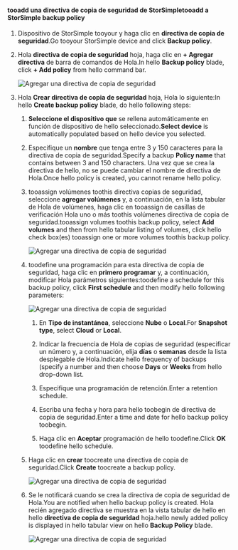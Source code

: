 <!--author=alkohli last changed: 02/10/17-->

#### <a name="tooadd-a-storsimple-backup-policy"></a><span data-ttu-id="db584-101">tooadd una directiva de copia de seguridad de StorSimple</span><span class="sxs-lookup"><span data-stu-id="db584-101">tooadd a StorSimple backup policy</span></span>

1. <span data-ttu-id="db584-102">Dispositivo de StorSimple tooyour y haga clic en **directiva de copia de seguridad**.</span><span class="sxs-lookup"><span data-stu-id="db584-102">Go tooyour StorSimple device and click **Backup policy**.</span></span>

2. <span data-ttu-id="db584-103">Hola **directiva de copia de seguridad** hoja, haga clic en **+ Agregar directiva** de barra de comandos de Hola.</span><span class="sxs-lookup"><span data-stu-id="db584-103">In hello **Backup policy** blade, click **+ Add policy** from hello command bar.</span></span>
   
    ![Agregar una directiva de copia de seguridad](./media/storsimple-8000-add-backup-policy-u2/addbupol1.png)

3. <span data-ttu-id="db584-105">Hola **Crear directiva de copia de seguridad** hoja, Hola lo siguiente:</span><span class="sxs-lookup"><span data-stu-id="db584-105">In hello **Create backup policy** blade, do hello following steps:</span></span>
   
   1. <span data-ttu-id="db584-106">**Seleccione el dispositivo que** se rellena automáticamente en función de dispositivo de hello seleccionado.</span><span class="sxs-lookup"><span data-stu-id="db584-106">**Select device** is automatically populated based on hello device you selected.</span></span>
   
   2. <span data-ttu-id="db584-107">Especifique un **nombre** que tenga entre 3 y 150 caracteres para la directiva de copia de seguridad.</span><span class="sxs-lookup"><span data-stu-id="db584-107">Specify a backup **Policy name** that contains between 3 and 150 characters.</span></span> <span data-ttu-id="db584-108">Una vez que se crea la directiva de hello, no se puede cambiar el nombre de directiva de Hola.</span><span class="sxs-lookup"><span data-stu-id="db584-108">Once hello policy is created, you cannot rename hello policy.</span></span>
       
   3. <span data-ttu-id="db584-109">tooassign volúmenes toothis directiva copias de seguridad, seleccione **agregar volúmenes** y, a continuación, en la lista tabular de Hola de volúmenes, haga clic en tooassign de casillas de verificación Hola uno o más toothis volúmenes directiva de copia de seguridad.</span><span class="sxs-lookup"><span data-stu-id="db584-109">tooassign volumes toothis backup policy, select **Add volumes** and then from hello tabular listing of volumes, click hello check box(es) tooassign one or more volumes toothis backup policy.</span></span>

       ![Agregar una directiva de copia de seguridad](./media/storsimple-8000-add-backup-policy-u2/addbupol2.png)

   4. <span data-ttu-id="db584-111">toodefine una programación para esta directiva de copia de seguridad, haga clic en **primero programar** y, a continuación, modificar Hola parámetros siguientes:</span><span class="sxs-lookup"><span data-stu-id="db584-111">toodefine a schedule for this backup policy, click **First schedule** and then modify hello following parameters:</span></span>

       ![Agregar una directiva de copia de seguridad](./media/storsimple-8000-add-backup-policy-u2/addbupol3.png)

       1. <span data-ttu-id="db584-113">En **Tipo de instantánea**, seleccione **Nube** o **Local**.</span><span class="sxs-lookup"><span data-stu-id="db584-113">For **Snapshot type**, select **Cloud** or **Local**.</span></span>

       2. <span data-ttu-id="db584-114">Indicar la frecuencia de Hola de copias de seguridad (especificar un número y, a continuación, elija **días** o **semanas** desde la lista desplegable de Hola.</span><span class="sxs-lookup"><span data-stu-id="db584-114">Indicate hello frequency of backups (specify a number and then choose **Days** or **Weeks** from hello drop-down list.</span></span>

       3. <span data-ttu-id="db584-115">Especifique una programación de retención.</span><span class="sxs-lookup"><span data-stu-id="db584-115">Enter a retention schedule.</span></span>

       4. <span data-ttu-id="db584-116">Escriba una fecha y hora para hello toobegin de directiva de copia de seguridad.</span><span class="sxs-lookup"><span data-stu-id="db584-116">Enter a time and date for hello backup policy toobegin.</span></span>

       5. <span data-ttu-id="db584-117">Haga clic en **Aceptar** programación de hello toodefine.</span><span class="sxs-lookup"><span data-stu-id="db584-117">Click **OK** toodefine hello schedule.</span></span>

   5. <span data-ttu-id="db584-118">Haga clic en **crear** toocreate una directiva de copia de seguridad.</span><span class="sxs-lookup"><span data-stu-id="db584-118">Click **Create** toocreate a backup policy.</span></span>

       ![Agregar una directiva de copia de seguridad](./media/storsimple-8000-add-backup-policy-u2/addbupol4.png)
   
   6. <span data-ttu-id="db584-120">Se le notificará cuando se crea la directiva de copia de seguridad de Hola.</span><span class="sxs-lookup"><span data-stu-id="db584-120">You are notified when hello backup policy is created.</span></span> <span data-ttu-id="db584-121">Hola recién agregado directiva se muestra en la vista tabular de hello en hello **directiva de copia de seguridad** hoja.</span><span class="sxs-lookup"><span data-stu-id="db584-121">hello newly added policy is displayed in hello tabular view on hello **Backup Policy** blade.</span></span>

       ![Agregar una directiva de copia de seguridad](./media/storsimple-8000-add-backup-policy-u2/addbupol7.png)

